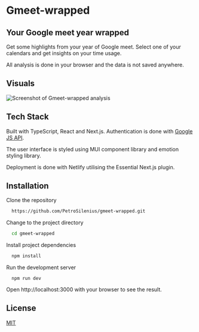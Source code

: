 # Gmeet-wrapped

## Your Google meet year wrapped

Get some highlights from your year of Google meet. Select one of your calendars and get insights on your time usage.

All analysis is done in your browser and the data is not saved anywhere.

## Visuals

![Screenshot of Gmeet-wrapped analysis](https://i.imgur.com/rvzIan9.png)

## Tech Stack

Built with TypeScript, React and Next.js. Authentication is done with [Google JS API](https://apis.google.com/js/api.js).

The user interface is styled using MUI component library and emotion styling library.

Deployment is done with Netlify utilising the Essential Next.js plugin.

## Installation

Clone the repository

```bash
  https://github.com/PetroSilenius/gmeet-wrapped.git
```

Change to the project directory

```bash
  cd gmeet-wrapped
```

Install project dependencies

```bash
  npm install
```

Run the development server

```
  npm run dev
```

Open http://localhost:3000 with your browser to see the result.

## License

[MIT](https://choosealicense.com/licenses/mit/)
